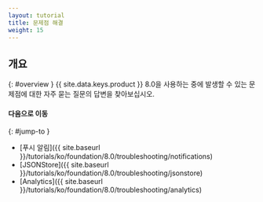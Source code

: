 ```yaml
---
layout: tutorial
title: 문제점 해결
weight: 15
---
```

<!-- NLS_CHARSET=UTF-8 -->
## 개요
{: #overview }
{{ site.data.keys.product }} 8.0을 사용하는 중에 발생할 수 있는 문제점에 대한 자주 묻는 질문의 답변을 찾아보십시오.

#### 다음으로 이동
{: #jump-to }
* [푸시 알림]({{ site.baseurl }}/tutorials/ko/foundation/8.0/troubleshooting/notifications)
* [JSONStore]({{ site.baseurl }}/tutorials/ko/foundation/8.0/troubleshooting/jsonstore)
* [Analytics]({{ site.baseurl }}/tutorials/ko/foundation/8.0/troubleshooting/analytics)
